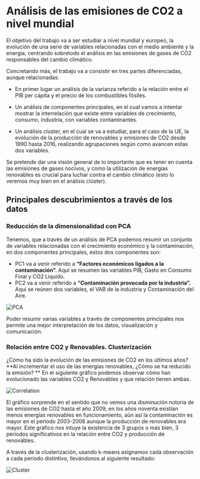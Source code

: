 # Análisis de las emisiones de CO2 a nivel mundial

El objetivo del trabajo va a ser estudiar a nivel mundial y europeo, la evolución de una serie de variables relacionadas con el medio ambiente y la energía, centrando sobretodo el análisis en las emisiones de gases de CO2 responsables del cambio climático.

Concretando más, el trabajo va a consistir en tres partes diferenciadas, aunque relacionadas:

- En primer lugar un análisis de la varianza referido a la relación entre el PIB per cápita y el precio de los combustibles fósiles.

- Un análisis de componentes principales, en el cual vamos a intentar mostrar la interrelación que existe entre variables de crecimiento, consumo, industria, con variables contaminantes.

- Un análisis cluster, en el cual se va a estudiar, para el caso de la UE, la evolución de la producción de renovables y emisiones de CO2 desde 1990 hasta 2016, realizando agrupaciones según como avancen estas dos variables.

Se pretende dar una visión general de lo importante que es tener en cuenta las emisiones de gases nocivos, y como la utilización de energías renovables es crucial para luchar contra el cambio climático (esto lo veremos muy bien en el análisis clúster).


## Principales descubrimientos a través de los datos

### Reducción de la dimensionalidad con PCA
Tenemos, que a través de un análisis de PCA podemos resumir un conjunto de variables relacionadas con el crecimiento económico y la contaminación, en dos componentes principales, estos dos componentes son:

- PC1 va a venir referido a **“Factores económicos ligados a la contaminación”.** Aquí se resumen las variables PIB, Gasto en Consumo Final y CO2 Liquido.
- PC2 va a venir referido a **“Contaminación provocada por la industria”.** Aquí se reúnen dos variables, el VAB de la industria y Contaminación del Aire.

![PCA](https://user-images.githubusercontent.com/54073772/98850120-91637800-2454-11eb-950d-f2333bede3fc.PNG)

Poder resumir varias variables a través de componentes principales nos permite una mejor interpretación de los datos, visualización y comunicación.

### Relación entre CO2 y Renovables. Clusterización

¿Cómo ha sido la evolución de las emisiones de CO2 en los últimos años? **Al incrementar el uso de las energías renovables, ¿Cómo se ha reducido la emisión? ** En el siguiente gráfico podemos observar cómo han evolucionado las variables CO2 y Renovables y que relación tienen ambas.

![Correlation](https://user-images.githubusercontent.com/54073772/98852065-69294880-2457-11eb-82c4-84a73eeeaecf.PNG)

El gráfico sorprende en el sentido que no vemos una disminución notoria de las emisiones de CO2 hasta el año 2009, en los años noventa existían menos energías renovables en funcionamiento, aún así la contaminación es mayor en el periodo 2003-2008 aunque la producción de renovables era mayor. Este gráfico nos intuye la existencia de 3 grupos o más bien, 3 periodos significativos en la relación entre CO2 y producción de renovables. 

A través de la clusterización, usando k-means asignamos cada observación a cada periodo distintivo, llevándonos al siguiente resultado:

![Cluster](https://user-images.githubusercontent.com/54073772/98852012-5747a580-2457-11eb-8fe5-4b3f75b3f9e4.PNG)
